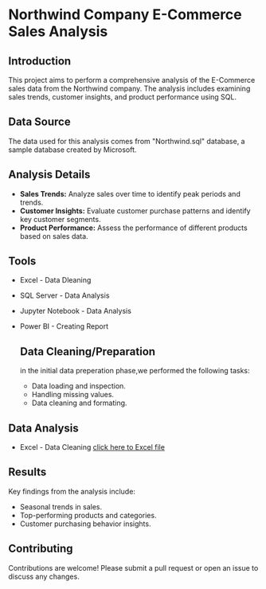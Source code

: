 # Northwind Company E-Commerce Sales Analysis

## Introduction
This project aims to perform a comprehensive analysis of the E-Commerce sales data from the Northwind company. The analysis includes examining sales trends, customer insights, and product performance using SQL.

## Data Source
The data used for this analysis comes from "Northwind.sql" database, a sample database created by Microsoft.

## Analysis Details
- **Sales Trends:** Analyze sales over time to identify peak periods and trends.
- **Customer Insights:** Evaluate customer purchase patterns and identify key customer segments.
- **Product Performance:** Assess the performance of different products based on sales data.

## Tools
- Excel - Data Dleaning
- SQL Server - Data Analysis
- Jupyter Notebook - Data Analysis
- Power BI  - Creating Report
  

  ## Data Cleaning/Preparation

  in the initial data preperation phase,we performed the following tasks:
  - Data loading and inspection.
  - Handling missing values.
  - Data cleaning and formating.


## Data Analysis 
- Excel - Data Cleaning [click here to Excel file](https://github.com/shonlugassy/Northwind-ShippingCompany-AnalysisProject/blob/main/Northwind%20Project%20Github/Northwind_TBLS_Analysis.xlsx)


## Results
Key findings from the analysis include:
- Seasonal trends in sales.
- Top-performing products and categories.
- Customer purchasing behavior insights.
## Contributing
Contributions are welcome! Please submit a pull request or open an issue to discuss any changes.
